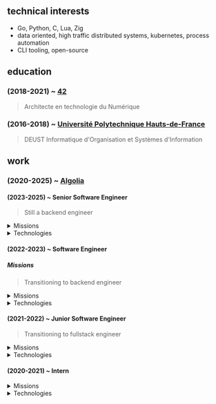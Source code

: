 ## technical interests

- Go, Python, C, Lua, Zig
- data oriented, high traffic distributed systems, kubernetes, process automation
- CLI tooling, open-source

## education

### (2018-2021) ~ [42](https://42.fr/)

> Architecte en technologie du Numérique

### (2016-2018) ~ [Université Polytechnique Hauts-de-France](https://www.uphf.fr/)

> DEUST Informatique d'Organisation et Systèmes d'Information

## work

### (2020-2025) ~ [Algolia](https://www.linkedin.com/company/algolia/)

#### (2023-2025) ~ Senior Software Engineer

> Still a backend engineer

<details>
<summary>Missions</summary>

> - Releasing [the API Client Automation project](https://github.com/algolia/api-clients-automation)
>   - 11 stable versions of generated API clients, fully test covered and automated, with public facing documentation
> - Core contributor to the [Connectors Platform](https://www.algolia.com/doc/guides/sending-and-managing-data/send-and-update-your-data/connectors/overview/)
> - Designing an AI enrichment pipeline

</details>

<details>
<summary>Technologies</summary>

> - Broker: PubSub
> - CI/CD: GitHub actions
> - Databases: Redis, PostgreSQL
> - Frameworks: React, Preact, Vue
> - Languages: C#, Dart, Go, Java, JavaScript, Kotlin, PHP, Python, Ruby, Scala, Swift
> - Orchestrator: Kubernetes, Docker
> - Provider: GCP
> - Tools: Terraform, OpenAPI

</details>

#### (2022-2023) ~ Software Engineer

##### Missions

> Transitioning to backend engineer

<details>
<summary>Missions</summary>

> - Releasing [DocSearch's UI library new major version](https://github.com/algolia/docsearch/compare/v3.0.0-alpha.29...v3.0.0-alpha.50)
>   - Collaborate with the open-source community, especially core members of Laravel, Vue, Meta, Tailwind, Bootstrap, etc.
>   - Rework of [the public documentation website](https://docsearch.algolia.com/)
>   - Project handover to a dedicated team
> - Designing an [API Client generation pipeline](https://github.com/algolia/api-clients-automation)
>   - Generate code, documentation, snippets and tests for 11 different languages from OpenAPI specifications
>   - Fully automated CI Pipeline
> - Bootstrapping [a high traffic ETL pipeline](https://www.algolia.com/doc/guides/sending-and-managing-data/send-and-update-your-data/connectors/overview/)

</details>

<details>
<summary>Technologies</summary>

> - Broker: PubSub
> - CI/CD: GitHub actions
> - Databases: Redis, PostgreSQL
> - Languages: C#, Dart, Go, Java, JavaScript, Kotlin, PHP, Python, Ruby, Scala, Swift
> - Orchestrator: Kubernetes, Docker
> - Provider: GCP
> - Tools: Terraform, OpenAPI

</details>

#### (2021-2022) ~ Junior Software Engineer

> Transitioning to fullstack engineer

<details>
<summary>Missions</summary>

> - Working with [Algolia AI Recommendations](https://www.algolia.com/products/ai-recommendations/) to:
>   - Provide a [Python](https://pypi.org/project/algoliasearch/) and [JavaScript](https://www.npmjs.com/package/@algolia/recommend) API client
>   - Design a [UI components library](https://github.com/algolia/ui-components)
> - Migrating [DocSearch's Python web scraper](https://github.com/algolia/docsearch-scraper) to the [Algolia Crawler](https://www.algolia.com/doc/tools/crawler/getting-started/overview/)
>   - 4000+ active implementations accumulating 100M+ monthly searches
>   - Building analytics and monitoring tools to ensure the quality of the migration
>   - Co-writing a blog post with [Meta's Docusaurus blog post](https://docusaurus.io/blog/2021/11/21/algolia-docsearch-migration) to communicate on the new features

</details>

<details>
<summary>Technologies</summary>

> - Broker: RabbitMQ
> - CI/CD: CircleCI, GitHub actions
> - Databases: PostgreSQL, MongoDB
> - Frameworks: React, Preact, Vue
> - Languages: Python, JavaScript, TypeScript, Node
> - Orchestrator: Kubernetes, Docker
> - Provider: AWS, GCP

</details>

#### (2020-2021) ~ Intern

<details>
<summary>Missions</summary>

> - [Implementing a data enrichment service from images](https://www.algolia.com/doc/guides/solutions/ecommerce/visual-image-search/tutorials/image-classification-tagging/)
> - Core contributor to the JavaScript e-commmerce [open-source frontend libraries](https://github.com/algolia/instantsearch)
> - Core contributor to the [DocSearch program](https://docsearch.algolia.com/), maintainer of [the Python web scraper](https://github.com/algolia/docsearch-scraper) and [TypeScript UI library](https://github.com/algolia/docsearch)

</details>

<details>
<summary>Technologies</summary>

> - Broker: RabbitMQ
> - CI/CD: Travis
> - Frameworks: React, Preact, Vue
> - Languages: Python, JavaScript, TypeScript, Node
> - Provider: AWS

</details>
